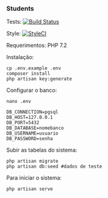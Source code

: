 ### Students

Tests: [![Build Status](https://travis-ci.org/fernandobandeira/students.svg?branch=master)](https://travis-ci.org/fernandobandeira/students)

Style: [![StyleCI](https://styleci.io/repos/120347431/shield?branch=master)](https://styleci.io/repos/120347431)

Requerimentos: PHP 7.2

Instalação:

```
cp .env.example .env
composer install
php artisan key:generate
```
Configurar o banco:
```
nano .env

DB_CONNECTION=pgsql
DB_HOST=127.0.0.1
DB_PORT=5432
DB_DATABASE=nomebanco
DB_USERNAME=usuario
DB_PASSWORD=senha
```

Subir as tabelas do sistema:
```
php artisan migrate
php artisan db:seed #dados de teste
```

Para iniciar o sistema:

```
php artisan serve
```
